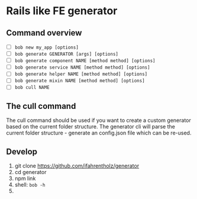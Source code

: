 # Rails like FE generator

## Command overview

- [ ] `bob new my_app [options]`
- [ ] `bob generate GENERATOR [args] [options]`
- [ ] `bob generate component NAME [method method] [options]`
- [ ] `bob generate service NAME [method method] [options]`
- [ ] `bob generate helper NAME [method method] [options]`
- [ ] `bob generate mixin NAME [method method] [options]`
- [ ] `bob cull NAME` 

## The cull command

The cull command should be used if you want to create a custom generator based on the current folder structure.
The generator cli will parse the current folder structure - generate an config.json file which can be re-used. 

## Develop
1. git clone https://github.com/ifahrentholz/generator
2. cd generator
3. npm link
4. shell: `bob -h`
5. 
